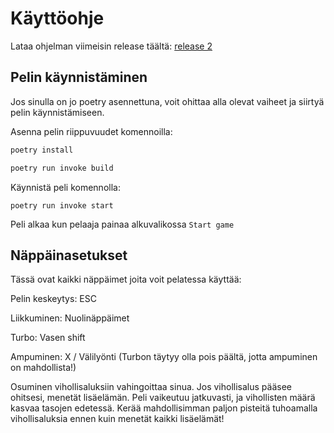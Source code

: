 # Käyttöohje

Lataa ohjelman viimeisin release täältä: [release 2](https://github.com/MegafoS/ot-harjoitustyo/releases/tag/viikko6)

## Pelin käynnistäminen

Jos sinulla on jo poetry asennettuna, voit ohittaa alla olevat vaiheet ja siirtyä pelin käynnistämiseen.

Asenna pelin riippuvuudet komennoilla:

```bash
poetry install
```
```bash
poetry run invoke build
```

Käynnistä peli komennolla:

```
poetry run invoke start
```
Peli alkaa kun pelaaja painaa alkuvalikossa ```Start game```

## Näppäinasetukset

Tässä ovat kaikki näppäimet joita voit pelatessa käyttää:

Pelin keskeytys: ESC

Liikkuminen: Nuolinäppäimet

Turbo: Vasen shift

Ampuminen: X / Välilyönti (Turbon täytyy olla pois päältä, jotta ampuminen on mahdollista!)

Osuminen vihollisaluksiin vahingoittaa sinua. Jos vihollisalus pääsee ohitsesi, menetät lisäelämän. Peli vaikeutuu jatkuvasti, ja vihollisten määrä kasvaa tasojen edetessä.
Kerää mahdollisimman paljon pisteitä tuhoamalla vihollisaluksia ennen kuin menetät kaikki lisäelämät!
